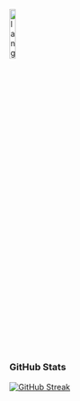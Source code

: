 <p align="left"><img width=15%" src="https://github.com/alansmathew/alansmathew/raw/master/lang.gif" alt="lang image here" /></p>

# <h3 align="left">GitHub Stats</h3>

[![GitHub Streak](http://github-readme-streak-stats.herokuapp.com?user=samh0&theme=onedark_duo&hide_border=true)](https://git.io/streak-stats)
